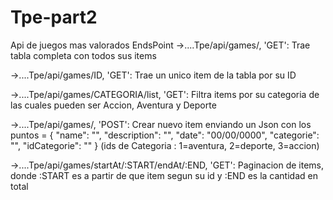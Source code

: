 # Tpe-part2
Api de juegos mas valorados
EndsPoint
->....Tpe/api/games/, 'GET':
Trae tabla completa con todos sus items

->....Tpe/api/games/ID, 'GET':
Trae un unico item de la tabla por su ID

->....Tpe/api/games/CATEGORIA/list, 'GET':
Filtra items por su categoria de las cuales pueden ser Accion, Aventura y Deporte

->....Tpe/api/games/, 'POST':
Crear nuevo item enviando un Json con los puntos =
{
    "name": "",
    "description": "",
    "date": "00/00/0000",
    "categorie": "",
    "idCategorie": ""
}
(ids de Categoria : 1=aventura, 2=deporte, 3=accion)

->....Tpe/api/games/startAt/:START/endAt/:END, 'GET':
Paginacion de items, donde :START es a partir de que item segun su id y :END es la cantidad en total
